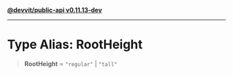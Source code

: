 [**@devvit/public-api v0.11.13-dev**](../../../../../../README.md)

---

# Type Alias: RootHeight

> **RootHeight** = `"regular"` \| `"tall"`
